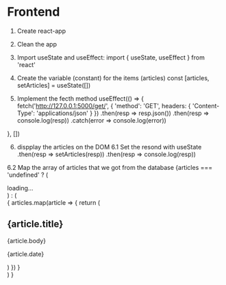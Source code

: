 # Frontend

1. Create react-app
2. Clean the app
3. Import useState and useEffect:
import { useState, useEffect } from 'react'

4. Create the variable (constant) for the items (articles)
  const [articles, setArticles] = useState([])

5. Implement the fecth method
  useEffect(() => {
    fetch('http://127.0.0.1:5000/get/', {
      'method': 'GET',
      headers: {
        'Content-Type': 'applications/json'
      }
    })
      .then(resp => resp.json())
      .then(resp => console.log(resp))
      .catch(error => console.log(error))

  }, [])

6. dispplay the articles on the DOM
6.1 Set the resond with useState
    .then(resp => setArticles(resp))
    .then(resp => console.log(resp))

6.2 Map the array of articles that we got from the database
    {articles === 'undefined' ?
        (
          <div>loading...</div>
        ) : (
          <div>
            {
              articles.map(article => {
                return (
                  <div key={article.id}>
                    <h2>{article.title}</h2>
                    <p>{article.body}</p>
                    <p>{article.date}</p>
                  </div>
                )
              })
            }
          </div>
        )
      }
